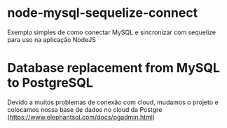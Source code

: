# node-mysql-sequelize-connect
 Exemplo simples de como conectar MySQL e sincronizar com sequelize para uso na aplicação NodeJS

# Database replacement from MySQL to PostgreSQL
 Devido a muitos problemas de conexão com cloud, mudamos o projeto e colocamos nossa base de dados no cloud da Postgre (https://www.elephantsql.com/docs/pgadmin.html)
 
